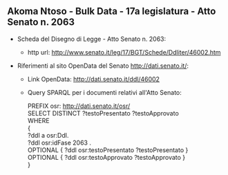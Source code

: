 ## Akoma Ntoso - Bulk Data - 17a legislatura - Atto Senato n. 2063 ##

* Scheda del Disegno di Legge - Atto Senato n. 2063:
	* http url: http://www.senato.it/leg/17/BGT/Schede/Ddliter/46002.htm

* Riferimenti al sito OpenData del Senato http://dati.senato.it/:
	* Link OpenData: http://dati.senato.it/ddl/46002
	* Query SPARQL per i documenti relativi all'Atto Senato:

        PREFIX osr: <http://dati.senato.it/osr/>  
		SELECT DISTINCT ?testoPresentato ?testoApprovato  
		WHERE  
		{  
		    ?ddl a osr:Ddl.  
		    ?ddl osr:idFase 2063 .  
		    OPTIONAL { ?ddl osr:testoPresentato ?testoPresentato }  
		    OPTIONAL { ?ddl osr:testoApprovato ?testoApprovato }  
		}
		